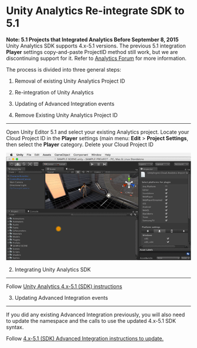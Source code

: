 Unity Analytics Re-integrate SDK to 5.1
=================================



**Note: 5.1 Projects that Integrated Analytics Before September 8, 2015**
Unity Analytics SDK supports 4.x-5.1 versions. The previous 5.1 integration **Player** settings copy-and-paste ProjectID method still work, but we are discontinuing support for it. Refer to [Analytics Forum](http://forum.unity3d.com/threads/unity-analytics-sdk-extended-support-for-4-x-5-1-versions.352198/) for more information. 

The process is divided into three general steps:  

1. Removal of existing Unity Analytics Project ID 
2. Re-integration of Unity Analytics
3. Updating of Advanced Integration events

1. Remove Existing Unity Analytics Project ID
------------------------------------------
Open Unity Editor 5.1 and select your existing Analytics project. Locate your Cloud Project ID in the **Player** settings (main menu: **Edit** &gt; **Project Settings**, then select the **Player** category.
Delete your Cloud Project ID

![](../uploads/Main/AnalyticsUpgradeStrippingProjectID.gif)


2. Integrating Unity Analytics SDK
-------------------------------
Follow [Unity Analytics 4.x-5.1 (SDK) instructions](UnityAnalyticsSDK)


3. Updating Advanced Integration events
------------------------------------
If you did any existing Advanced Integration previously, you will also need to update the namespace and the calls to use the updated 4.x-5.1 SDK syntax.

Follow [4.x-5.1 (SDK) Advanced Integration instructions to update.
](UnityAnalyticsAdvancedSDK)
